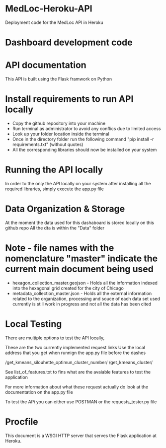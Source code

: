 # MedLoc-Heroku-API
Deployment code for the MedLoc API in Heroku

# Dashboard development code

# API documentation
This API is built using the Flask framwork on Python

# Install requirements to run API locally
- Copy the github repository into your machine
- Run terminal as administrator to avoid any conflics due to limited access
- Look up your folder location inside the terminal
- Once in the directory folder run the following command "pip install -r requirements.txt" (without quotes)
- All the corresponding libraries should now be installed on your system

# Running the API locally
In order to the only the API locally on your system after installing all the required libraries, simply execute the app.py file

# Data Organization & Storage
At the moment the data used for this dashaboard is stored locally on this github repo
All the dta is within the "Data" folder

# Note - file names with the nomenclature "master" indicate the current main document being used
- hexagon_collection_master.geojson - Holds all the information indexed into the hexagonal grid created for the city of Chicago
- metadata_collection_master.json - Holds all the external information related to the organization, processing and souce of each data set used
                                    currently is still work in progress and not all the data has been cited

# Local Testing
There are multiple options to test the API locally, 

These are the two currently implemented request links
Use the local address that you get when runnign the app.py file before the dashes

/get_kmeans_silouhette_optimun_cluster_number/
/get_kmeans_cluster/

See list_of_features.txt to fins what are the avaiable features to test the application

For more information about what these request actually do look at the documentation on the app.py file

To test the APi you can either use POSTMAN or the requests_tester.py file

# Procfile
This document is a WSGI HTTP server that serves the Flask application at Heroku.